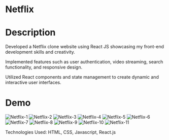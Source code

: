 # Netflix

# Description

Developed a Netflix clone website using React JS showcasing my front-end development skills and creativity.

Implemented features such as user authentication, video streaming, search functionality, and responsive design.

Utilized React components and state management to create dynamic and interactive user interfaces.

# Demo
![Netflix-1](https://github.com/SomeshSagabala/Netflix/assets/153506392/b3e644d2-d1ca-40d8-ac7d-060a0d491eae)
![Netflix-2](https://github.com/SomeshSagabala/Netflix/assets/153506392/e8b7568b-d78d-4789-9cd5-0127963a35d1)
![Netflix-3](https://github.com/SomeshSagabala/Netflix/assets/153506392/d7cc307f-2700-4877-9914-18f2dcb01074)
![Netflix-4](https://github.com/SomeshSagabala/Netflix/assets/153506392/6ddb439c-5ee6-479e-9b0a-5741c4ed6520)
![Netflix-5](https://github.com/SomeshSagabala/Netflix/assets/153506392/320a4c68-8028-4a2c-b58d-c5262955266d)
![Netflix-6](https://github.com/SomeshSagabala/Netflix/assets/153506392/579ae408-047c-4ac2-a999-5e8f4c6b8d12)
![Netflix-7](https://github.com/SomeshSagabala/Netflix/assets/153506392/71eb1d16-965f-4179-99de-2d6899924995)
![Netflix-8](https://github.com/SomeshSagabala/Netflix/assets/153506392/15ad7d4f-d6a9-4c5f-b34b-c08816f80f94)
![Netflix-9](https://github.com/SomeshSagabala/Netflix/assets/153506392/39a9f091-6dd5-4284-b060-79d6ed5e0b5e)
![Netflix-10](https://github.com/SomeshSagabala/Netflix/assets/153506392/69fbbf8c-0e8e-4e36-89e0-59dbcf4c278d)
![Netflix-11](https://github.com/SomeshSagabala/Netflix/assets/153506392/391e7303-1f75-4804-84b6-838c32932046)

Technologies Used: HTML, CSS, Javascript, React.js
